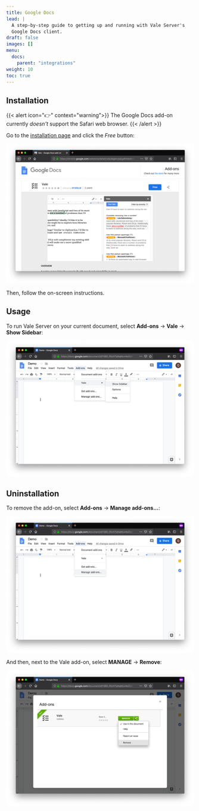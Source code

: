 ```yaml
---
title: Google Docs
lead: |
  A step-by-step guide to getting up and running with Vale Server's
  Google Docs client.
draft: false
images: []
menu:
  docs:
    parent: "integrations"
weight: 10
toc: true
---
```


## Installation

{{< alert icon="👉" context="warning">}}
The Google Docs add-on currently *doesn't* support the Safari web browser.
{{< /alert >}}

Go to the [installation page](https://workspace.google.com/marketplace/app/vale/977109187872?hl=en) and click the *Free* button:

![](img/free.png)

Then, follow the on-screen instructions.

## Usage

<!-- vale Base.SpellCheck = NO -->

To run Vale Server on your current document, select
**Add-ons** &rarr; **Vale** &rarr; **Show Sidebar**:

![](img/menu.png)

## Uninstallation

To remove the add-on, select **Add-ons** &rarr; **Manage add-ons...**:

<!-- vale Base.SpellCheck = YES -->

![](img/manage.png)

And then, next to the Vale add-on, select **MANAGE** &rarr; **Remove**:

![](img/remove.png)

